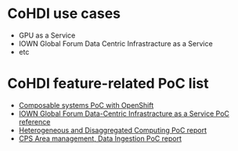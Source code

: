 # CoHDI use cases

- GPU as a Service
- IOWN Global Forum Data Centric Infrastracture as a Service
- etc

# CoHDI feature-related PoC list

- [Composable systems PoC with OpenShift](https://research.ibm.com/blog/composable-systems-openshift)
- [IOWN Global Forum Data-Centric Infrastracture as a Service PoC reference](https://iowngf.org/wp-content/uploads/2025/02/IOWN-GF-RD-DCIaaS_PoC_Reference_1.0.pdf)
- [Heterogeneous and Disaggregated Computing PoC report](https://iowngf.org/wp-content/uploads/2025/02/Heterogeneous-and-Disaggregated-Computing-for-DCI-as-a-Service-r3.pdf)
- [CPS Area management, Data Ingestion PoC report](https://iowngf.org/wp-content/uploads/2025/02/PoC_Report_-_Sensor_Data_Aggregation_and_Ingesiton_Phase_1_v1.1_28129.pdf)
